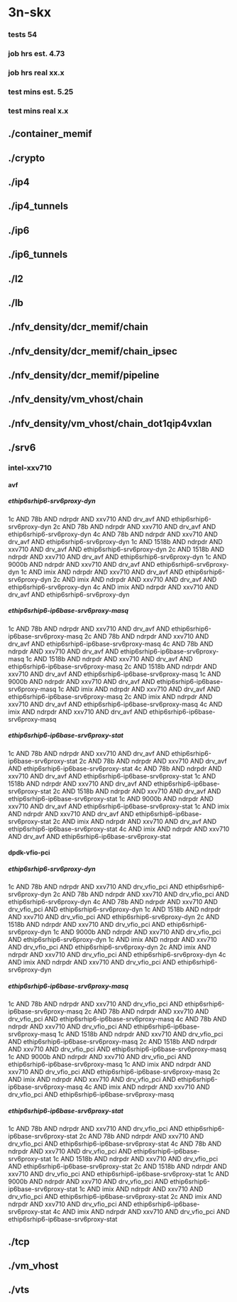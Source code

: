 # 3n-skx
### tests 54
### job hrs est. 4.73
### job hrs real xx.x
### test mins est. 5.25
### test mins real x.x
## ./container_memif
## ./crypto
## ./ip4
## ./ip4_tunnels
## ./ip6
## ./ip6_tunnels
## ./l2
## ./lb
## ./nfv_density/dcr_memif/chain
## ./nfv_density/dcr_memif/chain_ipsec
## ./nfv_density/dcr_memif/pipeline
## ./nfv_density/vm_vhost/chain
## ./nfv_density/vm_vhost/chain_dot1qip4vxlan
## ./srv6
### intel-xxv710
#### avf
##### ethip6srhip6-srv6proxy-dyn
1c AND 78b AND ndrpdr AND xxv710 AND drv_avf AND ethip6srhip6-srv6proxy-dyn
2c AND 78b AND ndrpdr AND xxv710 AND drv_avf AND ethip6srhip6-srv6proxy-dyn
4c AND 78b AND ndrpdr AND xxv710 AND drv_avf AND ethip6srhip6-srv6proxy-dyn
1c AND 1518b AND ndrpdr AND xxv710 AND drv_avf AND ethip6srhip6-srv6proxy-dyn
2c AND 1518b AND ndrpdr AND xxv710 AND drv_avf AND ethip6srhip6-srv6proxy-dyn
1c AND 9000b AND ndrpdr AND xxv710 AND drv_avf AND ethip6srhip6-srv6proxy-dyn
1c AND imix AND ndrpdr AND xxv710 AND drv_avf AND ethip6srhip6-srv6proxy-dyn
2c AND imix AND ndrpdr AND xxv710 AND drv_avf AND ethip6srhip6-srv6proxy-dyn
4c AND imix AND ndrpdr AND xxv710 AND drv_avf AND ethip6srhip6-srv6proxy-dyn
##### ethip6srhip6-ip6base-srv6proxy-masq
1c AND 78b AND ndrpdr AND xxv710 AND drv_avf AND ethip6srhip6-ip6base-srv6proxy-masq
2c AND 78b AND ndrpdr AND xxv710 AND drv_avf AND ethip6srhip6-ip6base-srv6proxy-masq
4c AND 78b AND ndrpdr AND xxv710 AND drv_avf AND ethip6srhip6-ip6base-srv6proxy-masq
1c AND 1518b AND ndrpdr AND xxv710 AND drv_avf AND ethip6srhip6-ip6base-srv6proxy-masq
2c AND 1518b AND ndrpdr AND xxv710 AND drv_avf AND ethip6srhip6-ip6base-srv6proxy-masq
1c AND 9000b AND ndrpdr AND xxv710 AND drv_avf AND ethip6srhip6-ip6base-srv6proxy-masq
1c AND imix AND ndrpdr AND xxv710 AND drv_avf AND ethip6srhip6-ip6base-srv6proxy-masq
2c AND imix AND ndrpdr AND xxv710 AND drv_avf AND ethip6srhip6-ip6base-srv6proxy-masq
4c AND imix AND ndrpdr AND xxv710 AND drv_avf AND ethip6srhip6-ip6base-srv6proxy-masq
##### ethip6srhip6-ip6base-srv6proxy-stat
1c AND 78b AND ndrpdr AND xxv710 AND drv_avf AND ethip6srhip6-ip6base-srv6proxy-stat
2c AND 78b AND ndrpdr AND xxv710 AND drv_avf AND ethip6srhip6-ip6base-srv6proxy-stat
4c AND 78b AND ndrpdr AND xxv710 AND drv_avf AND ethip6srhip6-ip6base-srv6proxy-stat
1c AND 1518b AND ndrpdr AND xxv710 AND drv_avf AND ethip6srhip6-ip6base-srv6proxy-stat
2c AND 1518b AND ndrpdr AND xxv710 AND drv_avf AND ethip6srhip6-ip6base-srv6proxy-stat
1c AND 9000b AND ndrpdr AND xxv710 AND drv_avf AND ethip6srhip6-ip6base-srv6proxy-stat
1c AND imix AND ndrpdr AND xxv710 AND drv_avf AND ethip6srhip6-ip6base-srv6proxy-stat
2c AND imix AND ndrpdr AND xxv710 AND drv_avf AND ethip6srhip6-ip6base-srv6proxy-stat
4c AND imix AND ndrpdr AND xxv710 AND drv_avf AND ethip6srhip6-ip6base-srv6proxy-stat
#### dpdk-vfio-pci
##### ethip6srhip6-srv6proxy-dyn
1c AND 78b AND ndrpdr AND xxv710 AND drv_vfio_pci AND ethip6srhip6-srv6proxy-dyn
2c AND 78b AND ndrpdr AND xxv710 AND drv_vfio_pci AND ethip6srhip6-srv6proxy-dyn
4c AND 78b AND ndrpdr AND xxv710 AND drv_vfio_pci AND ethip6srhip6-srv6proxy-dyn
1c AND 1518b AND ndrpdr AND xxv710 AND drv_vfio_pci AND ethip6srhip6-srv6proxy-dyn
2c AND 1518b AND ndrpdr AND xxv710 AND drv_vfio_pci AND ethip6srhip6-srv6proxy-dyn
1c AND 9000b AND ndrpdr AND xxv710 AND drv_vfio_pci AND ethip6srhip6-srv6proxy-dyn
1c AND imix AND ndrpdr AND xxv710 AND drv_vfio_pci AND ethip6srhip6-srv6proxy-dyn
2c AND imix AND ndrpdr AND xxv710 AND drv_vfio_pci AND ethip6srhip6-srv6proxy-dyn
4c AND imix AND ndrpdr AND xxv710 AND drv_vfio_pci AND ethip6srhip6-srv6proxy-dyn
##### ethip6srhip6-ip6base-srv6proxy-masq
1c AND 78b AND ndrpdr AND xxv710 AND drv_vfio_pci AND ethip6srhip6-ip6base-srv6proxy-masq
2c AND 78b AND ndrpdr AND xxv710 AND drv_vfio_pci AND ethip6srhip6-ip6base-srv6proxy-masq
4c AND 78b AND ndrpdr AND xxv710 AND drv_vfio_pci AND ethip6srhip6-ip6base-srv6proxy-masq
1c AND 1518b AND ndrpdr AND xxv710 AND drv_vfio_pci AND ethip6srhip6-ip6base-srv6proxy-masq
2c AND 1518b AND ndrpdr AND xxv710 AND drv_vfio_pci AND ethip6srhip6-ip6base-srv6proxy-masq
1c AND 9000b AND ndrpdr AND xxv710 AND drv_vfio_pci AND ethip6srhip6-ip6base-srv6proxy-masq
1c AND imix AND ndrpdr AND xxv710 AND drv_vfio_pci AND ethip6srhip6-ip6base-srv6proxy-masq
2c AND imix AND ndrpdr AND xxv710 AND drv_vfio_pci AND ethip6srhip6-ip6base-srv6proxy-masq
4c AND imix AND ndrpdr AND xxv710 AND drv_vfio_pci AND ethip6srhip6-ip6base-srv6proxy-masq
##### ethip6srhip6-ip6base-srv6proxy-stat
1c AND 78b AND ndrpdr AND xxv710 AND drv_vfio_pci AND ethip6srhip6-ip6base-srv6proxy-stat
2c AND 78b AND ndrpdr AND xxv710 AND drv_vfio_pci AND ethip6srhip6-ip6base-srv6proxy-stat
4c AND 78b AND ndrpdr AND xxv710 AND drv_vfio_pci AND ethip6srhip6-ip6base-srv6proxy-stat
1c AND 1518b AND ndrpdr AND xxv710 AND drv_vfio_pci AND ethip6srhip6-ip6base-srv6proxy-stat
2c AND 1518b AND ndrpdr AND xxv710 AND drv_vfio_pci AND ethip6srhip6-ip6base-srv6proxy-stat
1c AND 9000b AND ndrpdr AND xxv710 AND drv_vfio_pci AND ethip6srhip6-ip6base-srv6proxy-stat
1c AND imix AND ndrpdr AND xxv710 AND drv_vfio_pci AND ethip6srhip6-ip6base-srv6proxy-stat
2c AND imix AND ndrpdr AND xxv710 AND drv_vfio_pci AND ethip6srhip6-ip6base-srv6proxy-stat
4c AND imix AND ndrpdr AND xxv710 AND drv_vfio_pci AND ethip6srhip6-ip6base-srv6proxy-stat
## ./tcp
## ./vm_vhost
## ./vts
